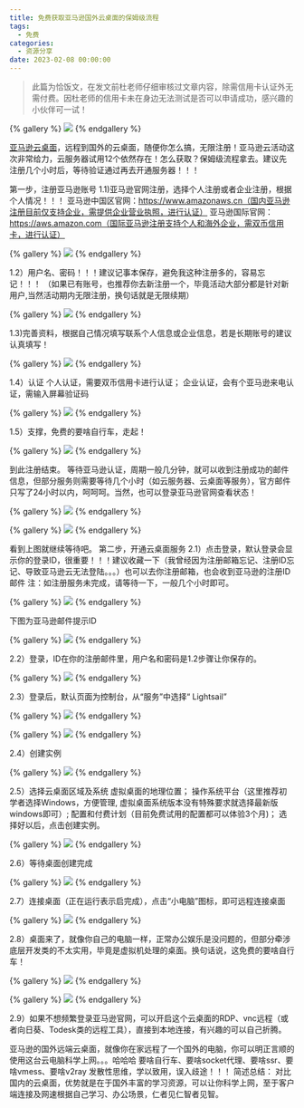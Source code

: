 ```yaml
---
title: 免费获取亚马逊国外云桌面的保姆级流程
tags:
  - 免费
categories:
  - 资源分享
date: 2023-02-08 00:00:00
---
```


> 此篇为恰饭文，在发文前杜老师仔细审核过文章内容，除需信用卡认证外无需付费。因杜老师的信用卡未在身边无法测试是否可以申请成功，感兴趣的小伙伴可一试！

<!-- more -->

{% gallery %}
![](https://cdn.dusays.com/2023/02/555-1.png)
{% endgallery %}

[亚马逊云桌面](https://aws.amazon.com/cn/free/?sc_channel=seo&sc_campaign=offer0/)，远程到国外的云桌面，随便你怎么搞，无限注册！亚马逊云活动这次非常给力，云服务器试用12个依然存在！怎么获取？保姆级流程拿去。建议先注册几个小时后，等待验证通过再去开通服务器！！！

第一步，注册亚马逊账号
1.1)亚马逊官网注册，选择个人注册或者企业注册，根据个人情况！！！
亚马逊中国区官网：https://www.amazonaws.cn（国内亚马逊注册目前仅支持企业，需提供企业营业执照，进行认证）
亚马逊国际官网：https://aws.amazon.com（国际亚马逊注册支持个人和海外企业，需双币信用卡，进行认证）

{% gallery %}
![](https://cdn.dusays.com/2023/02/555-2.png)
{% endgallery %}
 
1.2）用户名、密码！！！建议记事本保存，避免我这种注册多的，容易忘记！！！
（如果已有账号，也推荐你去新注册一个，毕竟活动大部分都是针对新用户,当然活动期内无限注册，换句话就是无限续期）

{% gallery %}
![](https://cdn.dusays.com/2023/02/555-3.png)
{% endgallery %}
 
1.3)完善资料，根据自己情况填写联系个人信息或企业信息，若是长期账号的建议认真填写！

{% gallery %}
![](https://cdn.dusays.com/2023/02/555-4.png)
{% endgallery %}
 
1.4）认证
个人认证，需要双币信用卡进行认证；
企业认证，会有个亚马逊来电认证，需输入屏幕验证码

{% gallery %}
![](https://cdn.dusays.com/2023/02/555-5.png)
{% endgallery %}
 
1.5）支撑，免费的要啥自行车，走起！

{% gallery %}
![](https://cdn.dusays.com/2023/02/555-6.png)
{% endgallery %}
 
到此注册结束。
等待亚马逊认证，周期一般几分钟，就可以收到注册成功的邮件信息，但部分服务则需要等待几个小时（如云服务器、云桌面等服务），官方邮件只写了24小时以内，呵呵呵。当然，也可以登录亚马逊官网查看状态！

{% gallery %}
![](https://cdn.dusays.com/2023/02/555-7.png)
{% endgallery %}

{% gallery %}
![](https://cdn.dusays.com/2023/02/555-8.png)
{% endgallery %}
  
看到上图就继续等待吧。
第二步，开通云桌面服务
2.1）点击登录，默认登录会显示你的登录ID，很重要！！！建议收藏一下（我曾经因为注册邮箱忘记、注册ID忘记、导致亚马逊云无法登陆。。。）也可以去你注册邮箱，也会收到亚马逊的注册ID邮件
注：如注册服务未完成，请等待一下，一般几个小时即可。

{% gallery %}
![](https://cdn.dusays.com/2023/02/555-9.png)
{% endgallery %}
 
下图为亚马逊邮件提示ID

{% gallery %}
![](https://cdn.dusays.com/2023/02/555-10.png)
{% endgallery %}
 
2.2）登录，ID在你的注册邮件里，用户名和密码是1.2步骤让你保存的。

{% gallery %}
![](https://cdn.dusays.com/2023/02/555-11.png)
{% endgallery %}
 
2.3）登录后，默认页面为控制台，从“服务”中选择“ Lightsail”

{% gallery %}
![](https://cdn.dusays.com/2023/02/555-12.png)
{% endgallery %}

{% gallery %}
![](https://cdn.dusays.com/2023/02/555-13.png)
{% endgallery %}
  
2.4）创建实例

{% gallery %}
![](https://cdn.dusays.com/2023/02/555-14.png)
{% endgallery %}
 
2.5）选择云桌面区域及系统
虚拟桌面的地理位置；
操作系统平台（这里推荐初学者选择Windows，方便管理, 虚拟桌面系统版本没有特殊要求就选择最新版windows即可）;
配置和付费计划（目前免费试用的配置都可以体验3个月)；
选择好以后，点击创建实例。

{% gallery %}
![](https://cdn.dusays.com/2023/02/555-15.png)
{% endgallery %}
 
2.6）等待桌面创建完成

{% gallery %}
![](https://cdn.dusays.com/2023/02/555-16.png)
{% endgallery %}
 
2.7）连接桌面（正在运行表示启完成），点击“小电脑”图标，即可远程连接桌面

{% gallery %}
![](https://cdn.dusays.com/2023/02/555-17.png)
{% endgallery %}
 
2.8）桌面来了，就像你自己的电脑一样，正常办公娱乐是没问题的，但部分牵涉底层开发类的不太实用，毕竟是虚拟机处理的桌面。换句话说，这免费的要啥自行车！

{% gallery %}
![](https://cdn.dusays.com/2023/02/555-18.png)
{% endgallery %}

{% gallery %}
![](https://cdn.dusays.com/2023/02/555-19.png)
{% endgallery %}
  
2.9）如果不想频繁登录亚马逊官网，可以开启这个云桌面的RDP、vnc远程（或者向日葵、Todesk类的远程工具），直接到本地连接，有兴趣的可以自己折腾。

亚马逊的国外远端云桌面，就像你在家远程了一个国外的电脑，你可以明正言顺的使用这台云电脑科学上网。。。哈哈哈
要啥自行车、要啥socket代理、要啥ssr、要啥vmess、要啥v2ray
发散性思维，学以致用，误入歧途！！！
简述总结：
对比国内的云桌面，优势就是在于国外丰富的学习资源，可以让你科学上网，至于客户端连接及网速根据自己学习、办公场景，仁者见仁智者见智。
